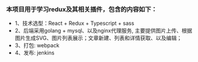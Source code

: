 ### 本项目用于学习redux及其相关插件，包含的内容如下：
+ 1、技术选型：React + Redux + Typescript + sass
+ 2、后端采用golang + mysql、以及nginx代理服务, 主要提供图片上传、根据图片生成SVG、图片列表展示；文章新建、列表和详情获取、以及编辑；
+ 3、打包: webpack
+ 4、发布: jenkins


